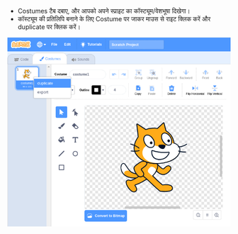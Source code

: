 - Costumes टैब दबाए, और आपको अपने स्प्राइट का कॉस्ट्यूम/वेशभूषा दिखेगा।
- कॉस्ट्यूम की प्रतिलिपि बनाने के लिए Costume पर जाकर माउस से राइट क्लिक करें और duplicate पर क्लिक करें।

![duplicate-costume](images/duplicate-costume.png)
